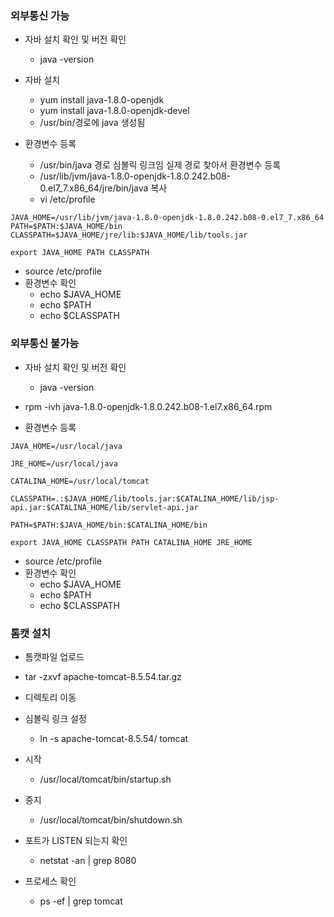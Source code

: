 ### 외부통신 가능 ###

* 자바 설치 확인 및 버전 확인
  * java -version

* 자바 설치
  * yum install java-1.8.0-openjdk
  * yum install java-1.8.0-openjdk-devel
  * /usr/bin/경로에 java 생성됨

* 환경변수 등록
  * /usr/bin/java 경로 심볼릭 링크임 실제 경로 찾아서 환경변수 등록
  * /usr/lib/jvm/java-1.8.0-openjdk-1.8.0.242.b08-0.el7_7.x86_64/jre/bin/java 복사
  * vi /etc/profile

```
JAVA_HOME=/usr/lib/jvm/java-1.8.0-openjdk-1.8.0.242.b08-0.el7_7.x86_64
PATH=$PATH:$JAVA_HOME/bin
CLASSPATH=$JAVA_HOME/jre/lib:$JAVA_HOME/lib/tools.jar

export JAVA_HOME PATH CLASSPATH
```
  * source /etc/profile
  * 환경변수 확인
    * echo $JAVA_HOME
    * echo $PATH
    * echo $CLASSPATH
### 외부통신 불가능 ###

* 자바 설치 확인 및 버전 확인
  * java -version

* rpm -ivh java-1.8.0-openjdk-1.8.0.242.b08-1.el7.x86_64.rpm


* 환경변수 등록
 
```
JAVA_HOME=/usr/local/java

JRE_HOME=/usr/local/java

CATALINA_HOME=/usr/local/tomcat

CLASSPATH=.:$JAVA_HOME/lib/tools.jar:$CATALINA_HOME/lib/jsp-api.jar:$CATALINA_HOME/lib/servlet-api.jar

PATH=$PATH:$JAVA_HOME/bin:$CATALINA_HOME/bin

export JAVA_HOME CLASSPATH PATH CATALINA_HOME JRE_HOME
```
  * source /etc/profile
  * 환경변수 확인
    * echo $JAVA_HOME
    * echo $PATH
    * echo $CLASSPATH

### 톰캣 설치 ###

* 톰캣파일 업로드

* tar -zxvf apache-tomcat-8.5.54.tar.gz

* 디렉토리 이동

* 심볼릭 링크 설정
  * ln -s apache-tomcat-8.5.54/ tomcat

* 시작
  * /usr/local/tomcat/bin/startup.sh

* 중지
  * /usr/local/tomcat/bin/shutdown.sh

* 포트가 LISTEN 되는지 확인
  * netstat -an | grep 8080

* 프로세스 확인
  * ps -ef | grep tomcat
